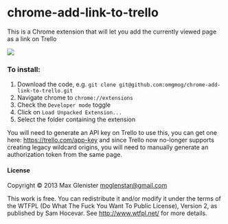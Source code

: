 chrome-add-link-to-trello
=========================

This is a Chrome extension that will let you add the currently viewed page as a link on Trello

![](http://cl.ly/PnUY/Screen%20Shot%202013-06-23%20at%2002.41.12.png)

### To install:

  1. Download the code, e.g. `git clone git@github.com:omgmog/chrome-add-link-to-trello.git`
  2. Navigate chrome to `chrome://extensions`
  3. Check the `Developer mode` toggle
  4. Click on `Load Unpacked Extension...`
  5. Select the folder containing the extension
  
You will need to generate an API key on Trello to use this, you can get one here: https://trello.com/app-key and since Trello now no-longer supports creating legacy wildcard origins, you will need to manually generate an authorization token from the same page.


#### License

Copyright © 2013 Max Glenister <moglenstar@gmail.com>

This work is free. You can redistribute it and/or modify it under the
terms of the WTFPL (Do What The Fuck You Want To Public License), Version 2,
as published by Sam Hocevar. See http://www.wtfpl.net/ for more details.

